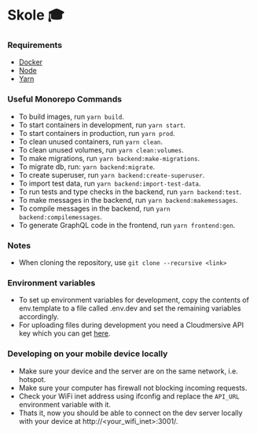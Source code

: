 # Skole :mortar_board:

### Requirements

- [Docker](https://www.docker.com/)
- [Node](https://nodejs.org/en/)
- [Yarn](https://yarnpkg.com/lang/en/)

### Useful Monorepo Commands

- To build images, run `yarn build`.
- To start containers in development, run `yarn start`.
- To start containers in production, run `yarn prod`.
- To clean unused containers, run `yarn clean`.
- To clean unused volumes, run `yarn clean:volumes`.
- To make migrations, run `yarn backend:make-migrations`.
- To migrate db, run: `yarn backend:migrate`.
- To create superuser, run `yarn backend:create-superuser`.
- To import test data, run `yarn backend:import-test-data`.
- To run tests and type checks in the backend, run `yarn backend:test`.
- To make messages in the backend, run `yarn backend:makemessages`.
- To compile messages in the backend, run `yarn backend:compilemessages`.
- To generate GraphQL code in the frontend, run `yarn frontend:gen`.

### Notes

- When cloning the repository, use `git clone --recursive <link>`

### Environment variables

- To set up environment variables for development, copy the contents of env.template to a file called .env.dev and set the remaining variables accordingly.
- For uploading files during development you need a Cloudmersive API key which you can get [here](https://www.cloudmersive.com/).

### Developing on your mobile device locally

- Make sure your device and the server are on the same network, i.e. hotspot.
- Make sure your computer has firewall not blocking incoming requests.
- Check your WiFi inet address using ifconfig and replace the `API_URL` environment variable with it.
- Thats it, now you should be able to connect on the dev server locally with your device at http://<your_wifi_inet>:3001/.
